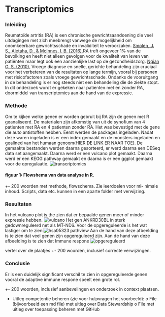  # Transcriptomics


### Inleiding

Reumatoïde artritis (RA) is een chronische gewrichtsaandoening die veel uitdagingen met zich meebrengt vanwege de mogelijkheid om onomkeerbare gewrichtsschade en invaliditeit te veroorzaken. [Smolen, J. S., Aletaha, D., & McInnes, I. B. (2016).](bronnen/pubmed-27156434.txt)RA treft ongeveer 1% van de bevolking en heeft niet alleen gevolgen voor de kwaliteit van leven van patiënten maar legt ook een aanzienlijke last op de gezondheidszorg. [Ngian G. S. (2010).](bronnen/pubmed-20877764.txt) Vroege diagnose en snelle, gerichte behandeling zijn cruciaal voor het verbeteren van de resultaten op lange termijn, vooral bij personen met risicofactoren zoals vroege gewrichtsschade. Ondanks de vooruitgang in de behandeling is er nog steeds niet een behandeling die de ziekte stopt. In dit onderzoek wordt er gekeken naar patienten met en zonder RA, doormiddel van transcriptomics aan de hand van de expressie.

### Methode

Om te kijken welke genen er worden gebruit bij RA zijn de genen met R geanaliseerd. De materialen zijn afkomstig van uit de synofium van 4 patienten met RA en 4 patienten zonder RA. Het was bevestigd met de gene die auto antistoffen hebben. Eerst werden de packages ingeladen. Nadat deze waren ingeladen is er een index gemaakt en de monsters ingeladen en gealined van het humaan genoom(HIER DE LINK ER NAAR TOE). De gemaakte bestanden werden daarna gesorteerd, er werd daarna een DESeq data set aangemaakt. Daarna werd er een vulcano plot gemaakt. Daarna werd er een KEGG pathway gemaakt en daarna is er een ggplot gemaakt voor de opregulaatie. ![transcriptomics](https://github.com/user-attachments/assets/d49d1f50-8476-4ed8-aa30-e5c20f5b51e5) 
#### figuur 1: Flowshema van data analyse in R.


+- 200 woorden met methode, flowschema. Zie leerdoelen voor mi-
nimale inhoud. Scripts, data etc. kunnen in een aparte folder met verwijzing.

### Resultaten
In het vulcano plot is the zien dat er bepaalde genen meer of minder expressie hebben. ![vulcano](https://github.com/user-attachments/assets/f4687d5e-166f-4584-be75-46e8c4569798) Het gen ANKRD30BL in sterk gedownreguleerd net als MT-ND6. Voor de opgereguleerde is het wat lastiger om te zien.![hsa05323 pathview](https://github.com/user-attachments/assets/ecf85c40-c04a-404d-8216-ca4faf9b02c7) Aan de hand van deze afbeelding is te zien dat veel genen zijn opgereguleerd zijn. Aan de hand van deze afbeelding is te zien dat Immune respone ![opgereguleerd](https://github.com/user-attachments/assets/89d66854-92d0-4d71-8925-ca0d20636555)


vertel over de plaatjes
 +- 200 woorden, inclusief correcte verwijzingen.
 
### Conclusie
Er is een duidelijk significant verschil te zien in opgereguleerde genen vooral de adaptive immune respone speelt een grote rol.


+- 200 woorden, inclusief aanbevelingen en onderzoek in context
plaatsen.


- Uitleg competentie beheren (zie voor hulpvragen het voorbeeld):
o File (bijvoorbeeld een md file) met uitleg over Data Stewardship
o File met uitleg over toepassing beheren met GitHub
